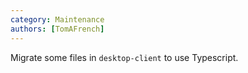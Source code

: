 ```yaml
---
category: Maintenance
authors: [TomAFrench]
---
```


Migrate some files in `desktop-client` to use Typescript.